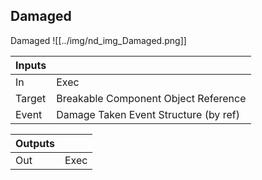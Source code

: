 ## Damaged
Damaged
![[../img/nd_img_Damaged.png]]

|Inputs||
|--|--|
| In | Exec |
| Target | Breakable Component Object Reference |
| Event | Damage Taken Event Structure (by ref) |

|Outputs||
|--|--|
| Out | Exec |
